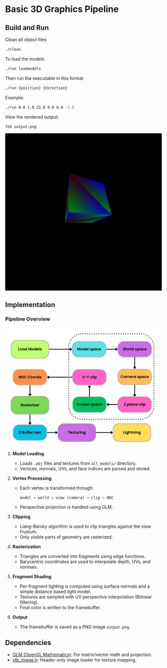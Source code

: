 # Basic 3D Graphics Pipeline

## Build and Run
Clean all object files
```bash
./clean
```
To load the models
```bash
./run loadmodels
```
Then run the executable in this format
```bash
./run {position} {direction}
```
Example:
```bash
./run 0.0 1.0 22.0 0.0 0.0 -1.0
```
View the rendered output:
```bash
feh output.png
```
![Output](output.png)

## Implementation

### Pipeline Overview

![Pipeline](figs/pipeline.png)

1. **Model Loading**
   - Loads `.obj` files and textures from `all_models/` directory.
   - Vertices, normals, UVs, and face indices are parsed and stored.

2. **Vertex Processing**
   - Each vertex is transformed through:
     ```
     model → world → view (camera) → clip → NDC
     ```
   - Perspective projection is handled using GLM.

3. **Clipping**
   - Liang-Barsky algorithm is used to clip triangles against the view frustum.
   - Only visible parts of geometry are rasterized.

4. **Rasterization**
   - Triangles are converted into fragments using edge functions.
   - Barycentric coordinates are used to interpolate depth, UVs, and normals.

5. **Fragment Shading**
   - Per-fragment lighting is computed using surface normals and a simple distance based light model.
   - Textures are sampled with UV perspective interpolation (Bilinear filtering).
   - Final color is written to the framebuffer.

6. **Output**
   - The framebuffer is saved as a PNG image `output.png`.

## Dependencies

- [GLM (OpenGL Mathematics)](https://github.com/g-truc/glm): For matrix/vector math and projection.
- [stb_image.h](https://github.com/nothings/stb): Header-only image loader for texture mapping.
